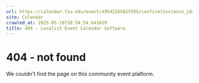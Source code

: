 ```yaml
---
url: https://calendar.fiu.edu/event/49542265815955/confirm?instance_id=49542265823127&return=https%3A%2F%2Fcalendar.fiu.edu%2Fcalendar%3Fevent_types%255B%255D%3D121721
site: Calendar
crawled_at: 2025-05-16T10:54:54.641819
title: 404 - Localist Event Calendar Software
---
```


# 404 - not found
We couldn't find the page on this community event platform.
